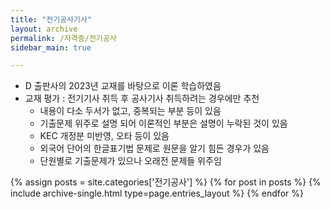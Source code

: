```yaml
---
title: "전기공사기사"
layout: archive
permalink: /자격증/전기공사
sidebar_main: true

---
```


* D 출판사의 2023년 교재를 바탕으로 이론 학습하였음  
* 교재 평가 : 전기기사 취득 후 공사기사 취득하려는 경우에만 추천
   - 내용이 다소 두서가 없고, 중복되는 부분 등이 있음
   - 기출문제 위주로 설명 되어 이론적인 부분은 설명이 누락된 것이 있음
   - KEC 개정분 미반영, 오타 등이 있음
   - 외국어 단어의 한글표기법 문제로 원문을 알기 힘든 경우가 있음
   - 단원별로 기출문제가 있으나 오래전 문제들 위주임

{% assign posts = site.categories['전기공사'] %}
{% for post in posts %} {% include archive-single.html type=page.entries_layout %} {% endfor %}
